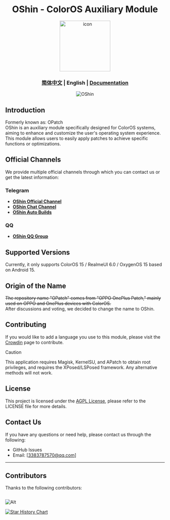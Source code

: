 <div align="center">

# OShin - ColorOS Auxiliary Module

<img src="https://github.com/suqi8/OPatch/blob/e9cb9e2af53b728e5e2d2d00429a90f10a3384dc/app/src/main/ic_launcher1-playstore.png?raw=true" width="160" height="160" style="display: block; margin: 0 auto;" alt="icon">

### [简体中文](./README.md) | English | [Documentation](https://oshin.mikusignal.top/)

![OShin](https://socialify.git.ci/suqi8/OPatch/image?font=Rokkitt&forks=1&issues=1&language=1&name=1&owner=1&pattern=Brick%20Wall&pulls=1&stargazers=1&theme=Auto)

</div>

## Introduction

Formerly known as: OPatch  
OShin is an auxiliary module specifically designed for ColorOS systems, aiming to enhance and customize the user's operating system experience. This module allows users to easily apply patches to achieve specific functions or optimizations.

## Official Channels

We provide multiple official channels through which you can contact us or get the latest information:

### Telegram

- **[OShin Official Channel](https://t.me/OPatchA)**
- **[OShin Chat Channel](https://t.me/OPatchB)**
- **[OShin Auto Builds](https://t.me/OPatchC)**

### QQ

- **[OShin QQ Group](http://qm.qq.com/cgi-bin/qm/qr?_wv=1027&k=dbP78P2qCYuR2RxGtwmwCrlMCsh2MB2N&authKey=uTkJAGf0gg7%2Fx%2B3OBPrf%2F%2FnyZY2ntPNvnz6%2BTUo%2BHa0Pe%2F%2FqtXvK%2BSJ3%2B4PS0zbO&noverify=0&group_code=740266099)**

## Supported Versions
Currently, it only supports ColorOS 15 / RealmeUI 6.0 / OxygenOS 15 based on Android 15.

## Origin of the Name
~~The repository name "OPatch" comes from "OPPO OnePlus Patch," mainly used on OPPO and OnePlus devices with ColorOS.~~  
After discussions and voting, we decided to change the name to OShin.

## Contributing
If you would like to add a language you use to this module, please visit the [Crowdin](https://zh.crowdin.com/project/opatch) page to contribute.

> [!CAUTION]
>
> This application requires Magisk, KernelSU, and APatch to obtain root privileges, and requires the XPosed/LSPosed framework. Any alternative methods will not work.

## License
This project is licensed under the [AGPL License](LICENSE), please refer to the LICENSE file for more details.

## Contact Us
If you have any questions or need help, please contact us through the following:
- GitHub Issues
- Email: [3383787570@qq.com]

---

## Contributors

Thanks to the following contributors:

<a href="https://github.com/suqi8/OPatch/graphs/contributors">
  <img src="https://contrib.rocks/image?repo=suqi8/OPatch"  alt=""/>
</a>

![Alt](https://repobeats.axiom.co/api/embed/cc78ce423b8c1fe1ca2dfdc4ce580bc1fa8bfd62.svg "Repobeats analytics image")

[![Star History Chart](https://api.star-history.com/svg?repos=suqi8/OPatch&type=Date)](https://star-history.com/#suqi8/OPatch&Date)
